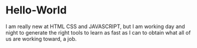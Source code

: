 # Hello-World
I am really new at HTML CSS and JAVASCRIPT, but I am working day and night to generate the right tools to learn as fast as I can to obtain what all of us are working toward, a job. 
